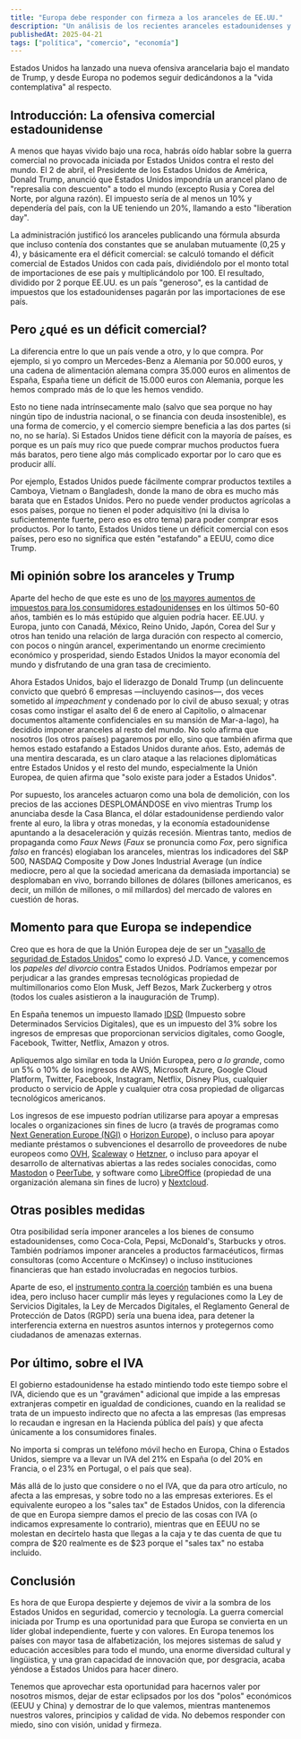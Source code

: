 ```yaml
---
title: "Europa debe responder con firmeza a los aranceles de EE.UU."
description: "Un análisis de los recientes aranceles estadounidenses y una propuesta de estrategia de respuesta europea."
publishedAt: 2025-04-21
tags: ["política", "comercio", "economía"]
---
```


Estados Unidos ha lanzado una nueva ofensiva arancelaria bajo el mandato de Trump, y desde Europa no podemos seguir dedicándonos a la "vida contemplativa" al respecto.

## Introducción: La ofensiva comercial estadounidense

A menos que hayas vivido bajo una roca, habrás oído hablar sobre la guerra comercial no provocada iniciada por Estados Unidos contra el resto del mundo. El 2 de abril, el Presidente de los Estados Unidos de América, Donald Trump, anunció que Estados Unidos impondría un arancel plano de "represalia con descuento" a todo el mundo (excepto Rusia y Corea del Norte, por alguna razón). El impuesto sería de al menos un 10% y dependería del país, con la UE teniendo un 20%, llamando a esto "liberation day".

La administración justificó los aranceles publicando una fórmula absurda que incluso contenía dos constantes que se anulaban mutuamente (0,25 y 4), y básicamente era el déficit comercial: se calculó tomando el déficit comercial de Estados Unidos con cada país, dividiéndolo por el monto total de importaciones de ese país y multiplicándolo por 100. El resultado, dividido por 2 porque EE.UU. es un país "generoso", es la cantidad de impuestos que los estadounidenses pagarán por las importaciones de ese país.

## Pero ¿qué es un déficit comercial?

La diferencia entre lo que un país vende a otro, y lo que compra. Por ejemplo, si yo compro un Mercedes-Benz a Alemania por 50.000 euros, y una cadena de alimentación alemana compra 35.000 euros en alimentos de España, España tiene un déficit de 15.000 euros con Alemania, porque les hemos comprado más de lo que les hemos vendido. 

Esto no tiene nada intrínsecamente malo (salvo que sea porque no hay ningún tipo de industria nacional, o se financia con deuda insostenible), es una forma de comercio, y el comercio siempre beneficia a las dos partes (si no, no se haría). Si Estados Unidos tiene déficit con la mayoría de países, es porque es un país muy rico que puede comprar muchos productos fuera más baratos, pero tiene algo más complicado exportar por lo caro que es producir allí.

Por ejemplo, Estados Unidos puede fácilmente comprar productos textiles a Camboya, Vietnam o Bangladesh, donde la mano de obra es mucho más barata que en Estados Unidos. Pero no puede vender productos agrícolas a esos países, porque no tienen el poder adquisitivo (ni la divisa lo suficientemente fuerte, pero eso es otro tema) para poder comprar esos productos. Por lo tanto, Estados Unidos tiene un déficit comercial con esos países, pero eso no significa que estén "estafando" a EEUU, como dice Trump.

## Mi opinión sobre los aranceles y Trump

Aparte del hecho de que este es uno de [los mayores aumentos de impuestos para los consumidores estadounidenses](https://www.reuters.com/markets/us/trumps-tariffs-are-largest-us-tax-hike-since-1968-jpm-warns-2025-04-03/) en los últimos 50-60 años, también es lo más estúpido que alguien podría hacer. EE.UU. y Europa, junto con Canadá, México, Reino Unido, Japón, Corea del Sur y otros han tenido una relación de larga duración con respecto al comercio, con pocos o ningún arancel, experimentando un enorme crecimiento económico y prosperidad, siendo Estados Unidos la mayor economía del mundo y disfrutando de una gran tasa de crecimiento.

Ahora Estados Unidos, bajo el liderazgo de Donald Trump (un delincuente convicto que quebró 6 empresas —incluyendo casinos—, dos veces sometido al _impeachment_ y condenado por lo civil de abuso sexual; y otras cosas como instigar el asalto del 6 de enero al Capitolio, o almacenar documentos altamente confidenciales en su mansión de Mar-a-lago), ha decidido imponer aranceles al resto del mundo. No solo afirma que nosotros (los otros países) pagaremos por ello, sino que también afirma que hemos estado estafando a Estados Unidos durante años. Esto, además de una mentira descarada, es un claro ataque a las relaciones diplomáticas entre Estados Unidos y el resto del mundo, especialmente la Unión Europea, de quien afirma que "solo existe para joder a Estados Unidos".

Por supuesto, los aranceles actuaron como una bola de demolición, con los precios de las acciones DESPLOMÁNDOSE en vivo mientras Trump los anunciaba desde la Casa Blanca, el dólar estadounidense perdiendo valor frente al euro, la libra y otras monedas, y la economía estadounidense apuntando a la desaceleración y quizás recesión. Mientras tanto, medios de propaganda como _Faux News_ (_Faux_ se pronuncia como _Fox_, pero significa _falso_ en francés) elogiaban los aranceles, mientras los indicadores del S&P 500, NASDAQ Composite y Dow Jones Industrial Average (un índice mediocre, pero al que la sociedad americana da demasiada importancia) se desplomaban en vivo, borrando billones de dólares (billones americanos, es decir, un millón de millones, o mil millardos) del mercado de valores en cuestión de horas.

## Momento para que Europa se independice

Creo que es hora de que la Unión Europea deje de ser un ["vasallo de seguridad de Estados Unidos"](https://www.politico.eu/article/jd-vance-europe-permanent-security-vassal-united-states/) como lo expresó J.D. Vance, y comencemos los _papeles del divorcio_ contra Estados Unidos. Podríamos empezar por perjudicar a las grandes empresas tecnológicas propiedad de multimillonarios como Elon Musk, Jeff Bezos, Mark Zuckerberg y otros (todos los cuales asistieron a la inauguración de Trump).

En España tenemos un impuesto llamado [IDSD](https://sede.agenciatributaria.gob.es/static_files/Sede/Tema/Normativa/Otros_impuestos/LAW_4_2020-TAX_ON_CERTAIN_DIGITAL_SERVICES.pdf) (Impuesto sobre Determinados Servicios Digitales), que es un impuesto del 3% sobre los ingresos de empresas que proporcionan servicios digitales, como Google, Facebook, Twitter, Netflix, Amazon y otros.

Apliquemos algo similar en toda la Unión Europea, pero _a lo grande_, como un 5% o 10% de los ingresos de AWS, Microsoft Azure, Google Cloud Platform, Twitter, Facebook, Instagram, Netflix, Disney Plus, cualquier producto o servicio de Apple y cualquier otra cosa propiedad de oligarcas tecnológicos americanos.

Los ingresos de ese impuesto podrían utilizarse para apoyar a empresas locales o organizaciones sin fines de lucro (a través de programas como [Next Generation Europe (NGI)](https://ngi.eu) o [Horizon Europe](https://ec.europa.eu/programmes/horizon2020/)), o incluso para apoyar mediante préstamos o subvenciones el desarrollo de proveedores de nube europeos como [OVH](https://www.ovhcloud.com), [Scaleway](https://www.scaleway.com/en/) o [Hetzner](https://www.hetzner.com/), o incluso para apoyar el desarrollo de alternativas abiertas a las redes sociales conocidas, como [Mastodon](https://joinmastodon.org) o [PeerTube](https://joinpeertube.org/), y software como [LibreOffice](https://www.libreoffice.org/) (propiedad de una organización alemana sin fines de lucro) y [Nextcloud](https://nextcloud.com/).

## Otras posibles medidas

Otra posibilidad sería imponer aranceles a los bienes de consumo estadounidenses, como Coca-Cola, Pepsi, McDonald's, Starbucks y otros. También podríamos imponer aranceles a productos farmacéuticos, firmas consultoras (como Accenture o McKinsey) o incluso instituciones financieras que han estado involucradas en negocios turbios.

Aparte de eso, el [instrumento contra la coerción](https://www.europarl.europa.eu/topics/es/article/20230915STO05214/instrumento-contra-la-coercion-economica-nueva-medida-para-proteger-el-comercio) también es una buena idea, pero incluso hacer cumplir más leyes y regulaciones como la Ley de Servicios Digitales, la Ley de Mercados Digitales, el Reglamento General de Protección de Datos (RGPD) sería una buena idea, para detener la interferencia externa en nuestros asuntos internos y protegernos como ciudadanos de amenazas externas.

## Por último, sobre el IVA

El gobierno estadounidense ha estado mintiendo todo este tiempo sobre el IVA, diciendo que es un "gravámen" adicional que impide a las empresas extranjeras competir en igualdad de condiciones, cuando en la realidad se trata de un impuesto indirecto que no afecta a las empresas (las empresas lo recaudan e ingresan en la Hacienda pública del país) y que afecta únicamente a los consumidores finales.

No importa si compras un teléfono móvil hecho en Europa, China o Estados Unidos, siempre va a llevar un IVA del 21% en España (o del 20% en Francia, o el 23% en Portugal, o el país que sea).

Más allá de lo justo que considere o no el IVA, que da para otro artículo, no afecta a las empresas, y sobre todo no a las empresas exteriores. Es el equivalente europeo a los "sales tax" de Estados Unidos, con la diferencia de que en Europa siempre damos el precio de las cosas con IVA (o indicamos expresamente lo contrario), mientras que en EEUU no se molestan en decírtelo hasta que llegas a la caja y te das cuenta de que tu compra de $20 realmente es de $23 porque el "sales tax" no estaba incluido.

## Conclusión

Es hora de que Europa despierte y dejemos de vivir a la sombra de los Estados Unidos en seguridad, comercio y tecnología. La guerra comercial iniciada por Trump es una oportunidad para que Europa se convierta en un líder global independiente, fuerte y con valores. En Europa tenemos los países con mayor tasa de alfabetización, los mejores sistemas de salud y educación accesibles para todo el mundo, una enorme diversidad cultural y lingüistica, y una gran capacidad de innovación que, por desgracia, acaba yéndose a Estados Unidos para hacer dinero.

Tenemos que aprovechar esta oportunidad para hacernos valer por nosotros mismos, dejar de estar eclipsados por los dos "polos" económicos (EEUU y China) y demostrar de lo que valemos, mientras mantenemos nuestros valores, principios y calidad de vida. No debemos responder con miedo, sino con visión, unidad y firmeza.
